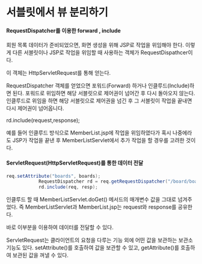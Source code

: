 # 서블릿에서 뷰 분리하기

#### RequestDispatcher를 이용한 forward , include

회원 목록 데이터가 준비되었으면, 화면 생성을 위해 JSP로 작업을
위임해야 한다. 이렇게 다른 서블릿이나 JSP로 작업을 위임할 때 
사용하는 객체가 RequestDispathcer이다.

이 객체는 HttpServletRequest를 통해 얻는다.

RequestDispatcher 객체를 얻었으면 포워드(Forward) 하거나
인클루드(Include)하면 된다. 
포워드로 위임하면 해당 서블릿으로 제어권이 넘어간 후 다시 돌아오지 않는다.
인클루드로 위임을 하면 해당 서블릿으로 제어권을 넘긴 후 
그  서블릿이 작업을 끝내면 다시 제어권이 넘어옵니다.

rd.include(request,response);

예를 들어 인클루드 방식으로 MemberList.jsp에 작업을 위임하였다가 혹시 나중에라도 JSP가
작업을 끝낸 후 MemberListServlet에서 추가 작업을 할 경우를 고려한 것이다. 

#### ServletRequest(HttpServletRequest)를 통한 데이터 전달

```java
req.setAttribute("boards", boards);			
			RequestDispatcher rd = req.getRequestDispatcher("/board/board.jsp");
			rd.include(req, resp);	
```

인클루드 할 때 MemberListServlet.doGet() 메서드의 매개변수 값을 그대로 넘겨주었다.
즉 MemberListServlet과 MemberList.jsp는 request와 response를 공유한다.

바로 이부분을 이용하여 데이터를 전달할 수 있다.

ServletRequest는 클라이언트의 요청을 다루는 기능 외에 어떤 값을 보관하는 보관소 기능도 있다.
setAttribute()를 호출하여 값을 보관할 수 있고, getAttribute()를 호출하여 보관된 값을 꺼낼 수
있다.